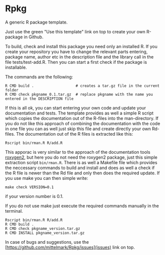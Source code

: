# Rpkg

A generic R package template.

Just use the green "Use this template" link on top to create your own R-package in Github.

To build, check and install this package you need only an installed R. If you create your repository you have to change the relevant parts entering, package name, author etc in the description file and the library call in the file tests/test-add.R. Then you can start a first check if the package is installable.


The commands are the following:

```
R CMD build .                   # creates a tar.gz file in the current folder
R CMD check pkgname_0.1.tar.gz  # replace pkgname with the name you entered in the DESCRIPTION file
```

If this is all ok, you can start entering your own code and update your documentation and tests. The template provides as well a simple R script which copies the documentation out of the R-files into the man-directory. If you do not like this approach of combining the documentation with the code in one file you can as well just skip this file and create directly your own Rd-files. The documentation out of the R files is extracted like this:

```
Rscript bin/rman.R R/add.R
```

This apporac is very similar to the approach of the documentation tools [roxygen2](https://cran.r-project.org/web/packages/roxygen2/index.html), but here you do not need the roxygen2 package, just this simple extraction script `bin/rman.R`. There is as well a Makefile file which provides the neccessary commands to build and install and does as well a check if the R file is newer than the Rd file and only then does the required update. If you use make you can then simple write:

```
make check VERSION=0.1
```

if your version number is 0.1.

If you do not use make just execute the required commands manually in the terminal.

```
Rscript bin/rman.R R/add.R
R CMD build .
R CMD check pkgname_version.tar.gz
R CMD INSTALL pkgname_version.tar.gz
```

In case of bugs and suggestions, use the [https://github.com/mittelmark/Rpkg/issues](issues) link on top.
